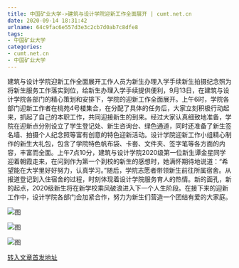 ```yaml
---
title: 中国矿业大学->建筑与设计学院迎新工作全面展开 | cumt.net.cn
date: 2020-09-14 18:31:42
urlname: 64c9fac6e557d3e3c2cb7d0ab7c8dfe8
tags: 
- 中国矿业大学
categories:
- cumt.net.cn
- 中国矿业大学
---
```

建筑与设计学院迎新工作全面展开工作人员为新生办理入学手续新生拍摄纪念照为将新生服务工作落实到位，给新生办理入学手续提供便利，9月13日，在建筑与设计学院各部门的精心策划和安排下，学院的迎新工作全面展开。上午6时，学院各部门迎新工作者在桃苑4号楼集合，在分配了具体的任务后，大家立刻积极行动起来，抓起了自己的本职工作，共同迎接新生的到来。经过大家认真细致地准备，学院在迎新点分别设立了学生登记处、新生咨询台、绿色通道，同时还准备了新生签名墙、拍摄个人纪念照等富有创意的特色迎新活动。设计学院迎新工作小组精心制作的新生大礼包，包含了学院特色帆布袋、卡套、文件夹、签字笔等各方面的内容，丰富而全面。上午7点10分，建筑与设计学院2020级第一位新生谭金星同学迎着朝霞走来，在问到作为第一个到校的新生的感想时，她满怀期待地说道：“希望能在大学里好好努力，认真学习。”随后，学院志愿者带领新生前往所属宿舍。从报道登记到入住宿舍的过程，时刻体现着设计学院服务育人的热情。新的面孔，新的起点，2020级新生将在新学校乘风破浪进入下一个人生阶段。在接下来的迎新工作中，设计学院各部门会加紧合作，努力为新生们营造一个团结有爱的大家庭。

![图](http://xwzx.cumt.edu.cn/_upload/article/images/d2/80/26c21f0f4e12986f3a428da28a83/2dc98b0e-b723-4148-b873-d46e467ad0db.jpg)

![图](http://xwzx.cumt.edu.cn/_upload/article/images/d2/80/26c21f0f4e12986f3a428da28a83/e7b4d338-2f24-4298-b73d-df5eca65d637.jpg)

![图](http://xwzx.cumt.edu.cn/_upload/article/images/d2/80/26c21f0f4e12986f3a428da28a83/4ab71837-d4a0-46b0-abab-8b34ebcf5ffc.jpg)

[转入文章首发地址](http://xwzx.cumt.edu.cn/c4/80/c523a574592/page.htm)